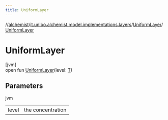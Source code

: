 ```yaml
---
title: UniformLayer
---
```

//[alchemist](../../../index.html)/[it.unibo.alchemist.model.implementations.layers](../index.html)/[UniformLayer](index.html)/[UniformLayer](-uniform-layer.html)



# UniformLayer



[jvm]\
open fun [UniformLayer](-uniform-layer.html)(level: [T](../-step-layer/index.html))



## Parameters


jvm

| | |
|---|---|
| level | the concentration |




